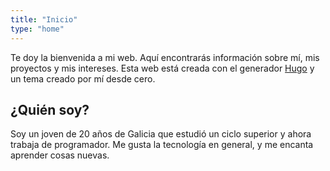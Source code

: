 ```yaml
---
title: "Inicio"
type: "home"
---
```


Te doy la bienvenida a mi web. Aquí encontrarás información sobre mí, mis proyectos y mis intereses.
Esta web está creada con el generador [Hugo](https://gohugo.io/) y un tema creado por mí desde cero.

## ¿Quién soy?

Soy un joven de 20 años de Galicia que estudió un ciclo superior y ahora trabaja de programador. Me gusta la tecnología en general, y me encanta aprender cosas nuevas.
